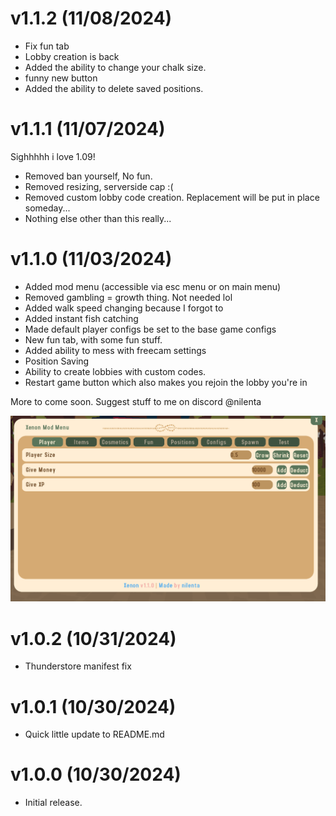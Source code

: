 # v1.1.2 (11/08/2024)

- Fix fun tab
- Lobby creation is back
- Added the ability to change your chalk size.
- funny new button
- Added the ability to delete saved positions.

# v1.1.1 (11/07/2024)

Sighhhhh i love 1.09!

- Removed ban yourself, No fun.
- Removed resizing, serverside cap :(
- Removed custom lobby code creation. Replacement will be put in place someday...
- Nothing else other than this really...

# v1.1.0 (11/03/2024)

- Added mod menu (accessible via esc menu or on main menu)
- Removed gambling = growth thing. Not needed lol
- Added walk speed changing because I forgot to
- Added instant fish catching
- Made default player configs be set to the base game configs
- New fun tab, with some fun stuff.
- Added ability to mess with freecam settings
- Position Saving
- Ability to create lobbies with custom codes.
- Restart game button which also makes you rejoin the lobby you're in

More to come soon. Suggest stuff to me on discord @nilenta

![mod menu](https://github.com/nilenta/data/blob/main/windows-352-editor-64bit_ZBs8u9MnVS.png?raw=true)

# v1.0.2 (10/31/2024)

- Thunderstore manifest fix

# v1.0.1 (10/30/2024)

- Quick little update to README.md

# v1.0.0 (10/30/2024)

- Initial release.